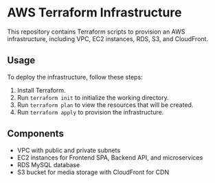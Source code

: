 # AWS Terraform Infrastructure

This repository contains Terraform scripts to provision an AWS infrastructure, including VPC, EC2 instances, RDS, S3, and CloudFront.

## Usage

To deploy the infrastructure, follow these steps:

1. Install Terraform.
2. Run `terraform init` to initialize the working directory.
3. Run `terraform plan` to view the resources that will be created.
4. Run `terraform apply` to provision the infrastructure.

## Components

- VPC with public and private subnets
- EC2 instances for Frontend SPA, Backend API, and microservices
- RDS MySQL database
- S3 bucket for media storage with CloudFront for CDN
